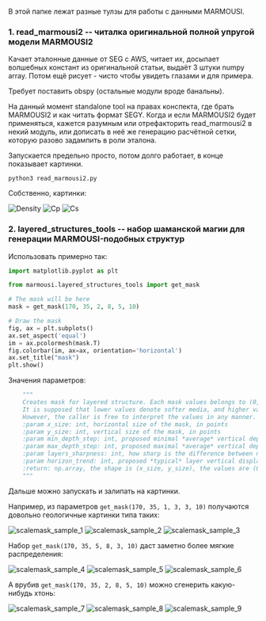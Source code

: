 В этой папке лежат разные тулзы для работы с данными MARMOUSI.

### 1. read\_marmousi2 -- читалка оригинальной полной упругой модели MARMOUSI2

Качает эталонные данные от SEG с AWS, читает их, досыпает волшебных констант из оригинальной статьи, выдаёт 3 штуки numpy array. Потом ещё рисует - чисто чтобы увидеть глазами и для примера.

Требует поставить obspy (остальные модули вроде банальны).

На данный момент standalone tool на правах конспекта, где брать MARMOUSI2 и как читать формат SEGY. Когда и если MARMOUSI2 будет применяться, кажется разумным или отрефакторить read\_marmousi2 в некий модуль, или дописать в неё же генерацию расчётной сетки, которую разово задампить в роли эталона.

Запускается предельно просто, потом долго работает, в конце показывает картинки.
```
python3 read_marmousi2.py
```

Собственно, картинки:

![Density](img/marmousi2_density.png)
![Cp](img/marmousi2_cp.png)
![Cs](img/marmousi2_cs.png)


### 2. layered\_structures\_tools -- набор шаманской магии для генерации MARMOUSI-подобных структур

Использовать примерно так:
```python
import matplotlib.pyplot as plt

from marmousi.layered_structures_tools import get_mask

# The mask will be here
mask = get_mask(170, 35, 2, 8, 5, 10)

# Draw the mask
fig, ax = plt.subplots()
ax.set_aspect('equal')
im = ax.pcolormesh(mask.T)
fig.colorbar(im, ax=ax, orientation='horizontal')
ax.set_title("mask")
plt.show()
```

Значения параметров:
```python
    """
    Creates mask for layered structure. Each mask values belongs to (0, 1].
    It is supposed that lower values denote softer media, and higher values are for harder layers.
    However, the caller is free to interpret the values in any manner.
    :param x_size: int, horizontal size of the mask, in points
    :param y_size: int, vertical size of the mask, in points
    :param min_depth_step: int, proposed minimal *average* vertical depth of each layer
    :param max_depth_step: int, proposed maximal *average* vertical depth of each layer
    :param layers_sharpness: int, how sharp is the difference between neighbour layers (probably, belongs to (3, 10))
    :param horizon_trend: int, proposed *typical* layer vertical displacement in this horizontal area in question
    :return: np.array, the shape is (x_size, y_size), the values are (0, 1]
    """
```

Дальше можно запускать и залипать на картинки.

Например, из параметров `get_mask(170, 35, 1, 3, 3, 10)` получаются довольно геологичные картинки типа таких:

![scalemask_sample_1](img/scalemask_sample_1.png)
![scalemask_sample_2](img/scalemask_sample_2.png)
![scalemask_sample_3](img/scalemask_sample_3.png)

Набор `get_mask(170, 35, 5, 8, 3, 10)` даст заметно более мягкие распределения:

![scalemask_sample_4](img/scalemask_sample_4.png)
![scalemask_sample_5](img/scalemask_sample_5.png)
![scalemask_sample_6](img/scalemask_sample_6.png)

А врубив `get_mask(170, 35, 2, 8, 5, 10)` можно сгенерить какую-нибудь хтонь:

![scalemask_sample_7](img/scalemask_sample_7.png)
![scalemask_sample_8](img/scalemask_sample_8.png)
![scalemask_sample_9](img/scalemask_sample_9.png)